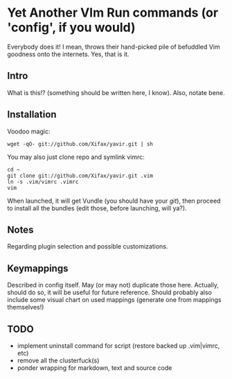 # Yet Another VIm Run commands (or 'config', if you would)

Everybody does it! I mean, throws their hand-picked pile of befuddled Vim
goodness onto the internets. Yes, that is it.

## Intro

What is this!? (something should be written here, I know).
Also, notate bene.

## Installation

Voodoo magic:

    wget -qO- git://github.com/Xifax/yavir.git | sh

You may also just clone repo and symlink vimrc:

    cd ~
    git clone git://github.com/Xifax/yavir.git .vim
    ln -s .vim/vimrc .vimrc
    vim

When launched, it will get Vundle (you should have your *git*), then proceed
to install all the bundles (edit those, before launching, will ya?).

## Notes

Regarding plugin selection and possible customizations.

## Keymappings

Described in config itself. May (or may not) duplicate those here.
Actually, should do so, it will be useful for future reference.
Should probably also include some visual chart on used mappings (generate one
from mappings themselves!)

## TODO

* implement uninstall command for script (restore backed up .vim|vimrc, etc)
* remove all the clusterfuck(s)
* ponder wrapping for markdown, text and source code
